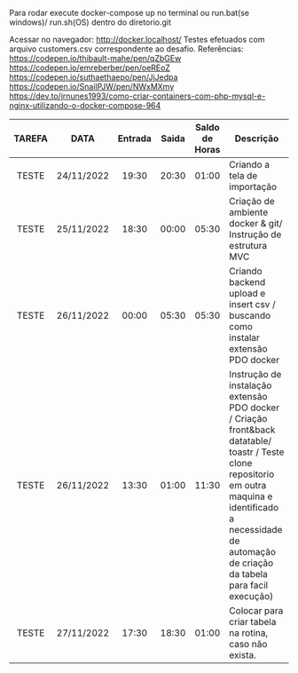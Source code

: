 Para rodar execute docker-compose up no terminal ou run.bat(se windows)/ run.sh(OS) dentro do diretorio.git 

Acessar no navegador:
http://docker.localhost/
Testes efetuados com arquivo customers.csv correspondente ao desafio.
Referências:
https://codepen.io/thibault-mahe/pen/qZbGEw
https://codepen.io/emreberber/pen/oeREoZ
https://codepen.io/suthaethaepo/pen/JjJedpa
https://codepen.io/SnailPJW/pen/NWxMXmy
https://dev.to/jrnunes1993/como-criar-containers-com-php-mysql-e-nginx-utilizando-o-docker-compose-964

| TAREFA |    DATA    | Entrada | Saida | Saldo de Horas | Descrição                                                                                                                                                                                                          |
|:-------:|:----------:|:-------:|:-----:|:--------------:|--------------------------------------------------------------------------------------------------------------------------------------------------------------------------------------------------------------------|
|  TESTE  | 24/11/2022 |  19:30  | 20:30 |      01:00     | Criando a tela de importação                                                                                                                                                                                       |
|  TESTE  | 25/11/2022 |  18:30  | 00:00 |      05:30     | Criação de ambiente docker & git/ Instrução de estrutura MVC                                                                                                                                                       |
|  TESTE  | 26/11/2022 |  00:00  | 05:30 |      05:30     | Criando backend upload e insert csv / buscando como instalar extensão PDO docker                                                                                                                                   |
|  TESTE  | 26/11/2022 |  13:30  | 01:00 |      11:30     | Instrução de instalação extensão PDO docker / Criação front&back  datatable/ toastr / Teste clone repositorio em outra maquina e identificado a necessidade de automação de criação da tabela para facil execução) |
|  TESTE  | 27/11/2022 |  17:30  | 18:30 |      01:00     | Colocar para criar tabela na rotina, caso não exista.                                                                                                                                                              |
